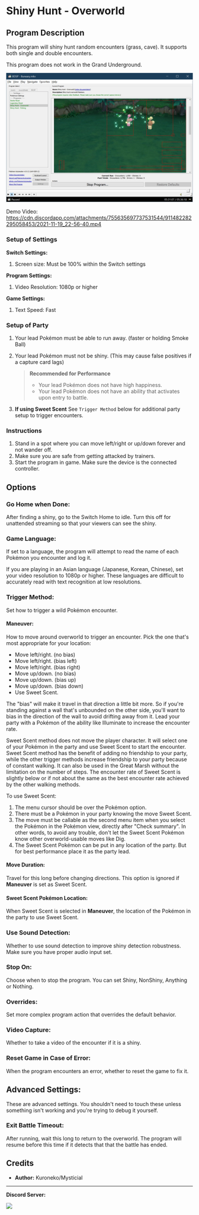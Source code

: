 # Shiny Hunt - Overworld

## Program Description

This program will shiny hunt random encounters (grass, cave). It supports both single and double encounters.

This program does not work in the Grand Underground.

<img src="images/ShinyHunt-Overworld-0.png">

Demo Video: https://cdn.discordapp.com/attachments/755635697737531544/911482282295058453/2021-11-19_22-56-40.mp4

### Setup of Settings

**Switch Settings:**

1. Screen size: Must be 100% within the Switch settings

**Program Settings:**

1. Video Resolution: 1080p or higher

**Game Settings:**

1. Text Speed: Fast

### Setup of Party

1. Your lead Pokémon must be able to run away. (faster or holding Smoke Ball)
2. Your lead Pokémon must not be shiny. (This may cause false positives if a capture card lags)
   > **Recommended for Performance**
   > - Your lead Pokémon does not have high happiness.
   > - Your lead Pokémon does not have an ability that activates upon entry to battle.

3. **If using Sweet Scent** See `Trigger Method` below for additional party setup to trigger encounters.


### Instructions

1. Stand in a spot where you can move left/right or up/down forever and not wander off.
2. Make sure you are safe from getting attacked by trainers.
3. Start the program in game. Make sure the device is the connected controller.


## Options


### Go Home when Done:

After finding a shiny, go to the Switch Home to idle. Turn this off for unattended streaming so that your viewers can see the shiny.


### Game Language:

If set to a language, the program will attempt to read the name of each Pokémon you encounter and log it.

If you are playing in an Asian language (Japanese, Korean, Chinese), set your video resolution to 1080p or higher. These languages are difficult to accurately read with text recognition at low resolutions.


### Trigger Method:

Set how to trigger a wild Pokémon encounter.

#### Maneuver:

How to move around overworld to trigger an encounter.
Pick the one that's most appropriate for your location:

- Move left/right. (no bias)
- Move left/right. (bias left)
- Move left/right. (bias right)
- Move up/down. (no bias)
- Move up/down. (bias up)
- Move up/down. (bias down)
- Use Sweet Scent.

The "bias" will make it travel in that direction a little bit more. So if you're standing against a wall that's unbounded on the other side, you'll want to bias in the direction of the wall to avoid drifting away from it. Lead your party with a Pokémon of the ability like Illuminate to increase the encounter rate.

Sweet Scent method does not move the player character. It will select one of your Pokémon in the party and use Sweet Scent to start the encounter. Sweet Scent method has the benefit of adding no friendship to your party, while the other trigger methods increase friendship to your party because of constant walking. It can also be used in the Great Marsh without the limitation on the number of steps. The encounter rate of Sweet Scent is slightly below or if not about the same as the best encounter rate achieved by the other walking methods.

To use Sweet Scent:

1. The menu cursor should be over the Pokémon option.
2. There must be a Pokémon in your party knowing the move Sweet Scent.
3. The move must be callable as the second menu item when you select the Pokémon in the Pokémon view, directly after "Check summary". In other words, to avoid any trouble, don't let the Sweet Scent Pokémon know other overworld-usable moves like Dig.
4. The Sweet Scent Pokémon can be put in any location of the party. But for best performance place it as the party lead.


#### Move Duration:

Travel for this long before changing directions. This option is ignored if **Maneuver** is set as Sweet Scent.

#### Sweet Scent Pokémon Location:

When Sweet Scent is selected in **Maneuver**, the location of the Pokémon in the party to use Sweet Scent.


### Use Sound Detection:

Whether to use sound detection to improve shiny detection robustness. Make sure you have proper audio input set.


### Stop On:

Choose when to stop the program. You can set Shiny, NonShiny, Anything or Nothing.


### Overrides:

Set more complex program action that overrides the default behavior.


### Video Capture:

Whether to take a video of the encounter if it is a shiny.


### Reset Game in Case of Error:

When the program encounters an error, whether to reset the game to fix it.



## Advanced Settings:
These are advanced settings. You shouldn't need to touch these unless something isn't working and you're trying to debug it yourself.


### Exit Battle Timeout:

After running, wait this long to return to the overworld. The program will resume before this time if it detects that that the battle has ended.


## Credits

- **Author:** Kuroneko/Mysticial



<hr>

**Discord Server:** 

[<img src="https://canary.discordapp.com/api/guilds/695809740428673034/widget.png?style=banner2">](https://discord.gg/cQ4gWxN)




